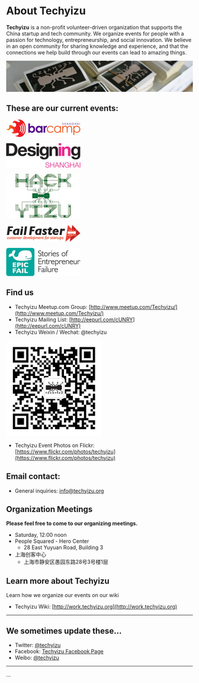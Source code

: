 # About Techyizu

**Techyizu** is a non-profit volunteer-driven organization that supports the China startup and tech community.  We organize events for people with a passion for technology, entrepreneurship, and social innovation.  We believe in an open community for sharing knowledge and experience, and that the connections we help build through our events can lead to amazing things.

<img class="hero_hidden" src="/images/techyizu_header_bg.jpg" />

## These are our current events:

![Barcamp logo](/pages/images/logo_barcamp.jpg)

![Design Shanghai logo](/pages/images/logo_designing_shanghai.jpg)

![Hackyizu logo](/pages/images/logo_hackyizu.jpg)

![Fail Faster logo](/pages/images/logo_failfaster.jpg)

![Epic Fail logo](/pages/images/logo_soef.jpg)


## Find us
* Techyizu Meetup.com Group: [http://www.meetup.com/Techyizu/](http://www.meetup.com/Techyizu/)
* Techyizu Mailing List: [http://eepurl.com/cUNRY](http://eepurl.com/cUNRY)
* Techyizu Weixin / Wechat: @techyizu

![Techyizu Wechat QR Code](/pages/images/qrcode_for_gh_c45020ccb55e_258.jpg)


* Techyizu Event Photos on Flickr: [https://www.flickr.com/photos/techyizu](https://www.flickr.com/photos/techyizu)


## Email contact:
* General inquiries: info@techyizu.org


## Organization Meetings
**Please feel free to come to our organizing meetings.**  

* Saturday, 12:00 noon
* People Squared - Hero Center 
  * 28 East Yuyuan Road, Building 3
* 上海创客中心
  * 上海市静安区愚园东路28号3号楼1层


## Learn more about Techyizu
Learn how we organize our events on our wiki
* Techyizu Wiki: [http://work.techyizu.org](http://work.techyizu.org)



---

## We sometimes update these…
* Twitter: [@techyizu](http://www.twitter.com/techyizu)
* Facebook: [Techyizu Facebook Page](http://www.facebook.com/techyizu)
* Weibo: [@techyizu](http://www.weibo.com/techyizu)


----
  

  
  
  
  
...


